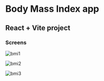 # Body Mass Index app

## React + Vite project

### Screens

![bmi1](https://github.com/andreicatrina/BMI-app/assets/90219924/8acca892-1f02-47cf-9a46-cfd2aff0761c)

![bmi2](https://github.com/andreicatrina/BMI-app/assets/90219924/886d6bad-974a-49bc-a70e-ff2842b9aa3a)

![bmi3](https://github.com/andreicatrina/BMI-app/assets/90219924/b17d7cd5-e7b4-4e11-ad02-99aae3f2f734)
